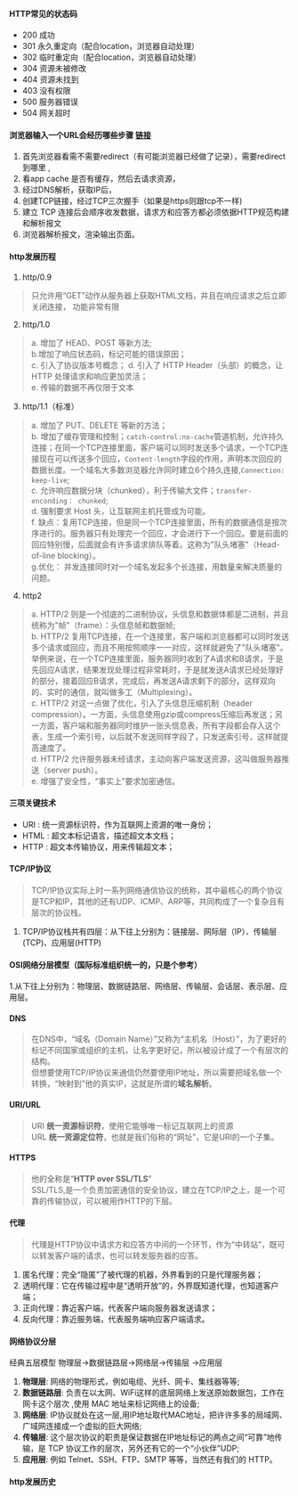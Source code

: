 #### HTTP常见的状态码
- 200 成功
- 301 永久重定向（配合location，浏览器自动处理）
- 302 临时重定向（配合location，浏览器自动处理）
- 304 资源未被修改
- 404 资源未找到
- 403 没有权限
- 500 服务器错误
- 504 网关超时

#### 浏览器输入一个URL会经历哪些步骤 [链接](https://www.processon.com/diagraming/5ebb9fed1e08530a9bf69d44)
1. 首先浏览器看需不需要redirect（有可能浏览器已经做了记录），需要redirect到哪里 ,
2. 看app cache 是否有缓存，然后去请求资源，
3. 经过DNS解析，获取IP后，
4. 创建TCP链接，经过TCP三次握手（如果是https则跟tcp不一样)
5. 建立 TCP 连接后会顺序收发数据，请求方和应答方都必须依据HTTP规范构建和解析报文
6. 浏览器解析报文，渲染输出页面。
#### http发展历程
1. http/0.9  
> 只允许用“GET”动作从服务器上获取HTML文档，并且在响应请求之后立即关闭连接，     功能非常有限 
2. http/1.0 
> a. 增加了 HEAD、POST 等新方法;    
b.增加了响应状态码，标记可能的错误原因；  
c. 引入了协议版本号概念；
d. 引入了 HTTP Header（头部）的概念，让 HTTP 处理请求和响应更加灵活；  
e. 传输的数据不再仅限于文本
3. http/1.1（标准）
> a. 增加了 PUT、DELETE 等新的方法；   
b. 增加了缓存管理和控制；`catch-control:no-cache`管道机制，允许持久连接；在同一个TCP连接里面，客户端可以同时发送多个请求，一个TCP连接现在可以传送多个回应，`Content-length`字段的作用，声明本次回应的数据长度。一个域名大多数浏览器允许同时建立6个持久连接,`Connection: keep-live`;   
c. 允许响应数据分块（chunked），利于传输大文件；`transfer-enconding： chunked`;     
d. 强制要求 Host 头，让互联网主机托管成为可能。            
f. 缺点：复用TCP连接，但是同一个TCP连接里面，所有的数据通信是按次序进行的。服务器只有处理完一个回应，才会进行下一个回应。要是前面的回应特别慢，后面就会有许多请求排队等着。这称为"队头堵塞"（Head-of-line blocking）。     
g.优化： 并发连接同时对一个域名发起多个长连接，用数量来解决质量的问题。
4. http2
> a. HTTP/2 则是一个彻底的二进制协议，头信息和数据体都是二进制，并且统称为"帧"（frame）：头信息帧和数据帧;    
 b. HTTP/2 复用TCP连接，在一个连接里，客户端和浏览器都可以同时发送多个请求或回应，而且不用按照顺序一一对应，这样就避免了"队头堵塞"。举例来说，在一个TCP连接里面，服务器同时收到了A请求和B请求，于是先回应A请求，结果发现处理过程非常耗时，于是就发送A请求已经处理好的部分，接着回应B请求，完成后，再发送A请求剩下的部分。这样双向的、实时的通信，就叫做多工（Multiplexing）。    
 c. HTTP/2 对这一点做了优化，引入了头信息压缩机制（header compression）。一方面，头信息使用gzip或compress压缩后再发送；另一方面，客户端和服务器同时维护一张头信息表，所有字段都会存入这个表，生成一个索引号，以后就不发送同样字段了，只发送索引号，这样就提高速度了。    
 d. HTTP/2 允许服务器未经请求，主动向客户端发送资源，这叫做服务器推送（server push）。    
 e. 增强了安全性，“事实上”要求加密通信。
####  三项关键技术
- URI : 统一资源标识符，作为互联网上资源的唯一身份；    
- HTML : 超文本标记语言，描述超文本文档；    
- HTTP : 超文本传输协议，用来传输超文本；  
#### TCP/IP协议
> TCP/IP协议实际上时一系列网络通信协议的统称，其中最核心的两个协议是TCP和IP，其他的还有UDP、ICMP、ARP等，共同构成了一个复杂且有层次的协议栈。    
1. TCP/IP协议栈共有四层：从下往上分别为：链接层、网际层（IP）、传输层(TCP)、应用层(HTTP) 
  
#### OSI网络分层模型（国际标准组织统一的，只是个参考）
1.从下往上分别为：物理层、数据链路层、网络层、传输层、会话层、表示层、应用层。
#### DNS
> 在DNS中，“域名（Domain Name）”又称为“主机名（Host）”，为了更好的标记不同国家或组织的主机，让名字更好记，所以被设计成了一个有层次的结构。     
但想要使用TCP/IP协议来通信仍然要使用IP地址，所以需要把域名做一个转换，“映射到”他的真实IP，这就是所谓的**域名解析**。    
#### URI/URL
> URI **统一资源标识符**，使用它能够唯一标记互联网上的资源    
URL **统一资源定位符**，也就是我们俗称的“网址”，它是URI的一个子集。
#### HTTPS
> 他的全称是“**HTTP over SSL/TLS**”    
SSL/TLS,是一个负责加密通信的安全协议，建立在TCP/IP之上，是一个可靠的传输协议，可以被用作HTTP的下层。    
#### 代理
> 代理是HTTP协议中请求方和应答方中间的一个环节，作为“中转站”，既可以转发客户端的请求，也可以转发服务器的应答。
1. 匿名代理：完全“隐匿”了被代理的机器，外界看到的只是代理服务器；
2. 透明代理：它在传输过程中是“透明开放”的，外界既知道代理，也知道客户端；
3. 正向代理：靠近客户端，代表客户端向服务器发送请求；
4. 反向代理：靠近服务端，代表服务端响应客户端请求。
#### 网络协议分层    
经典五层模型 物理层->数据链路层->网络层->传输层 ->应用层     
1. **物理层**: 网络的物理形式，例如电缆、光纤、网卡、集线器等等;   
2. **数据链路层**: 负责在以太网、WiFi这样的底层网络上发送原始数据包，工作在网卡这个层次 ,使用 MAC 地址来标记网络上的设备;     
3. **网络层**: IP协议就处在这一层,用IP地址取代MAC地址，把许许多多的局域网、广域网连接成一个虚拟的巨大网络;    
4. **传输层**: 这个层次协议的职责是保证数据在IP地址标记的两点之间“可靠”地传输，是 TCP 协议工作的层次，另外还有它的一个“小伙伴”UDP;    
5. **应用层**: 例如 Telnet、SSH、FTP、SMTP 等等，当然还有我们的 HTTP。
#### http发展历史 

